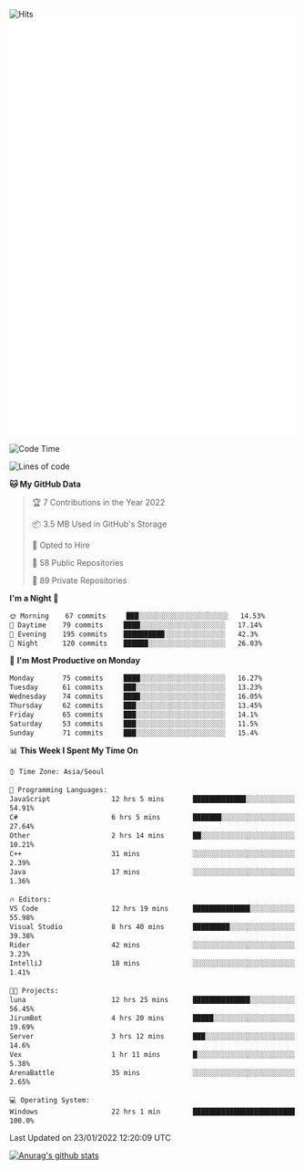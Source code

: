 ![Hits](https://hits.seeyoufarm.com/api/count/incr/badge.svg?url=https%3A%2F%2Fgithub.com%2Fkokose1234&count_bg=%2379C83D&title_bg=%23555555&icon=apple.svg&icon_color=%23E7E7E7&title=hits&edge_flat=false)
<br/>
![Metrics](https://github.com/kokose1234/kokose1234/blob/main/github-metrics.svg)

<!--START_SECTION:waka-->
![Code Time](http://img.shields.io/badge/Code%20Time-386%20hrs%201%20min-blue)

![Lines of code](https://img.shields.io/badge/From%20Hello%20World%20I%27ve%20Written-8%20Million%20lines%20of%20code-blue)

**🐱 My GitHub Data** 

> 🏆 7 Contributions in the Year 2022
 > 
> 📦 3.5 MB Used in GitHub's Storage 
 > 
> 💼 Opted to Hire
 > 
> 📜 58 Public Repositories 
 > 
> 🔑 89 Private Repositories  
 > 
**I'm a Night 🦉** 

```text
🌞 Morning    67 commits     ███░░░░░░░░░░░░░░░░░░░░░░   14.53% 
🌆 Daytime    79 commits     ████░░░░░░░░░░░░░░░░░░░░░   17.14% 
🌃 Evening    195 commits    ██████████░░░░░░░░░░░░░░░   42.3% 
🌙 Night      120 commits    ██████░░░░░░░░░░░░░░░░░░░   26.03%

```
📅 **I'm Most Productive on Monday** 

```text
Monday       75 commits     ████░░░░░░░░░░░░░░░░░░░░░   16.27% 
Tuesday      61 commits     ███░░░░░░░░░░░░░░░░░░░░░░   13.23% 
Wednesday    74 commits     ████░░░░░░░░░░░░░░░░░░░░░   16.05% 
Thursday     62 commits     ███░░░░░░░░░░░░░░░░░░░░░░   13.45% 
Friday       65 commits     ███░░░░░░░░░░░░░░░░░░░░░░   14.1% 
Saturday     53 commits     ███░░░░░░░░░░░░░░░░░░░░░░   11.5% 
Sunday       71 commits     ███░░░░░░░░░░░░░░░░░░░░░░   15.4%

```


📊 **This Week I Spent My Time On** 

```text
⌚︎ Time Zone: Asia/Seoul

💬 Programming Languages: 
JavaScript               12 hrs 5 mins       █████████████░░░░░░░░░░░░   54.91% 
C#                       6 hrs 5 mins        ███████░░░░░░░░░░░░░░░░░░   27.64% 
Other                    2 hrs 14 mins       ██░░░░░░░░░░░░░░░░░░░░░░░   10.21% 
C++                      31 mins             ░░░░░░░░░░░░░░░░░░░░░░░░░   2.39% 
Java                     17 mins             ░░░░░░░░░░░░░░░░░░░░░░░░░   1.36%

🔥 Editors: 
VS Code                  12 hrs 19 mins      ██████████████░░░░░░░░░░░   55.98% 
Visual Studio            8 hrs 40 mins       █████████░░░░░░░░░░░░░░░░   39.38% 
Rider                    42 mins             ░░░░░░░░░░░░░░░░░░░░░░░░░   3.23% 
IntelliJ                 18 mins             ░░░░░░░░░░░░░░░░░░░░░░░░░   1.41%

🐱‍💻 Projects: 
luna                     12 hrs 25 mins      ██████████████░░░░░░░░░░░   56.45% 
JirumBot                 4 hrs 20 mins       █████░░░░░░░░░░░░░░░░░░░░   19.69% 
Server                   3 hrs 12 mins       ███░░░░░░░░░░░░░░░░░░░░░░   14.6% 
Vex                      1 hr 11 mins        █░░░░░░░░░░░░░░░░░░░░░░░░   5.38% 
ArenaBattle              35 mins             ░░░░░░░░░░░░░░░░░░░░░░░░░   2.65%

💻 Operating System: 
Windows                  22 hrs 1 min        █████████████████████████   100.0%

```


 Last Updated on 23/01/2022 12:20:09 UTC
<!--END_SECTION:waka-->

[![Anurag's github stats](https://github-readme-stats.vercel.app/api?username=kokose1234&theme=dracula)](https://github.com/anuraghazra/github-readme-stats)



	
